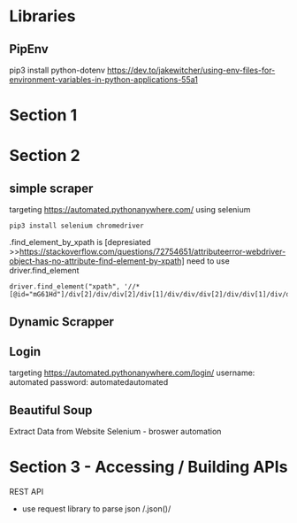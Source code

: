 # Libraries 


## PipEnv 
pip3 install python-dotenv
https://dev.to/jakewitcher/using-env-files-for-environment-variables-in-python-applications-55a1


# Section 1 


# Section 2 
## simple scraper
targeting https://automated.pythonanywhere.com/ using selenium 

```
pip3 install selenium chromedriver
```

.find_element_by_xpath is [depresiated >>https://stackoverflow.com/questions/72754651/attributeerror-webdriver-object-has-no-attribute-find-element-by-xpath] need to use driver.find_element

```
driver.find_element("xpath", '//*[@id="mG61Hd"]/div[2]/div/div[2]/div[1]/div/div/div[2]/div/div[1]/div/div[1]/input')
```

## Dynamic Scrapper

## Login 

targeting https://automated.pythonanywhere.com/login/ 
username: automated 
password: automatedautomated


## Beautiful Soup
Extract Data from Website 
Selenium - broswer automation 


# Section 3 - Accessing / Building APIs
REST API 

* use request library to parse json 
 /.json()/ 